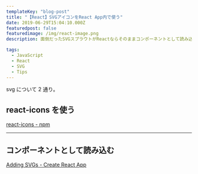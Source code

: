 ```yaml
---
templateKey: "blog-post"
title: "【React】SVGアイコンをReact App内で使う"
date: 2019-06-29T15:04:10.000Z
featuredpost: false
featuredimage: /img/react-image.png
description: 面倒だったSVGスプラウトがReactならそのままコンポーネントとして読み込める。

tags:
  - JavaScript
  - React
  - SVG
  - Tips
---
```


<!-- ![git-image](/img/react-image.png) -->

svg について 2 通り。

## react-icons を使う

[react-icons - npm](https://www.npmjs.com/package/react-icons)

---

## コンポーネントとして読み込む

[Adding SVGs - Create React App](https://facebook.github.io/create-react-app/docs/adding-images-fonts-and-files#adding-svgs)
